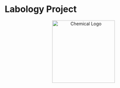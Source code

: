 # Labology Project

<div style="text-align: center;">
    <img src="https://github.com/joudehreem/Labology/blob/main/Chemistry_Lab_Chemical_Logo-removebg-preview.png?raw=true" alt="Chemical Logo" width="200"/>
</div>

